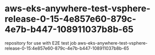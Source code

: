 # aws-eks-anywhere-test-vsphere-release-0-15-4e857e60-879c-4e7b-b447-108911037b8b-65
repository for use with E2E test job aws-eks-anywhere-test-vsphere-release-0-15:4e857e60-879c-4e7b-b447-108911037b8b-65
